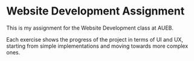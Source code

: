 # Website Development Assignment

This is my assignment for the Website Development class at AUEB.  

Each exercise shows the progress of the project in terms of UI and UX, starting from simple implementations and moving towards more complex ones.
